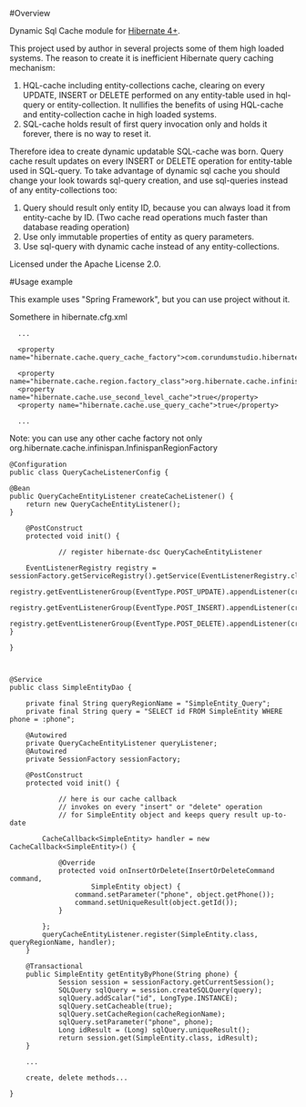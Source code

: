 #Overview

Dynamic Sql Cache module for [Hibernate 4+](http://hibernate.org).

This project used by author in several projects some of them high loaded systems.
The reason to create it is inefficient Hibernate query caching mechanism:

1. HQL-cache including entity-collections cache, clearing on every UPDATE, INSERT or DELETE performed on any entity-table used in hql-query or entity-collection.
It nullifies the benefits of using HQL-cache and entity-collection cache in high loaded systems.
2. SQL-cache holds result of first query invocation only and holds it forever, there is no way to reset it.

Therefore idea to create dynamic updatable SQL-cache was born.
Query cache result updates on every INSERT or DELETE operation for entity-table used in SQL-query.
To take advantage of dynamic sql cache you should change your look towards sql-query creation, and use sql-queries instead of any entity-collections too:

1. Query should result only entity ID, because you can always load it from entity-cache by ID.
   (Two cache read operations much faster than database reading operation)
2. Use only immutable properties of entity as query parameters.               
3. Use sql-query with dynamic cache instead of any entity-collections.

Licensed under the Apache License 2.0.

#Usage example

This example uses "Spring Framework", but you can use project without it.

Somethere in hibernate.cfg.xml

<session-factory>

      ...

      <property name="hibernate.cache.query_cache_factory">com.corundumstudio.hibernate.dsc.DynamicQueryCacheFactory</property>

      <property name="hibernate.cache.region.factory_class">org.hibernate.cache.infinispan.InfinispanRegionFactory</property>
      <property name="hibernate.cache.use_second_level_cache">true</property>
      <property name="hibernate.cache.use_query_cache">true</property>

      ...

</session-factory>

Note: you can use any other cache factory not only org.hibernate.cache.infinispan.InfinispanRegionFactory


    @Configuration
    public class QueryCacheListenerConfig {

	@Bean
	public QueryCacheEntityListener createCacheListener() {
		return new QueryCacheEntityListener();		
	}
	
        @PostConstruct
        protected void init() {

                // register hibernate-dsc QueryCacheEntityListener

		EventListenerRegistry registry = sessionFactory.getServiceRegistry().getService(EventListenerRegistry.class);
		registry.getEventListenerGroup(EventType.POST_UPDATE).appendListener(createCacheListener());
		registry.getEventListenerGroup(EventType.POST_INSERT).appendListener(createCacheListener());
		registry.getEventListenerGroup(EventType.POST_DELETE).appendListener(createCacheListener());
	}

    }



    @Service
    public class SimpleEntityDao {

        private final String queryRegionName = "SimpleEntity_Query";
        private final String query = "SELECT id FROM SimpleEntity WHERE phone = :phone";

        @Autowired
        private QueryCacheEntityListener queryListener;
        @Autowired
        private SessionFactory sessionFactory;

        @PostConstruct
        protected void init() {

                // here is our cache callback
                // invokes on every "insert" or "delete" operation 
                // for SimpleEntity object and keeps query result up-to-date

        	CacheCallback<SimpleEntity> handler = new CacheCallback<SimpleEntity>() {

        		@Override
        		protected void onInsertOrDelete(InsertOrDeleteCommand command,
        				SimpleEntity object) {
        			command.setParameter("phone", object.getPhone());
        			command.setUniqueResult(object.getId());
        		}

        	};
        	queryCacheEntityListener.register(SimpleEntity.class, queryRegionName, handler);
        }
        
        @Transactional
        public SimpleEntity getEntityByPhone(String phone) {
                Session session = sessionFactory.getCurrentSession();
                SQLQuery sqlQuery = session.createSQLQuery(query);
                sqlQuery.addScalar("id", LongType.INSTANCE);
                sqlQuery.setCacheable(true);
                sqlQuery.setCacheRegion(cacheRegionName);
                sqlQuery.setParameter("phone", phone);
                Long idResult = (Long) sqlQuery.uniqueResult();      
                return session.get(SimpleEntity.class, idResult);
        }

        ...
        
        create, delete methods...

    }	





